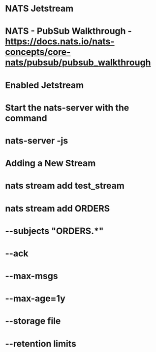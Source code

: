 # NATS Jetstream

# NATS - PubSub Walkthrough - https://docs.nats.io/nats-concepts/core-nats/pubsub/pubsub_walkthrough

# Enabled Jetstream
# Start the nats-server with the command
# nats-server -js

# Adding a New Stream
  # nats stream add test_stream
  # nats stream add ORDERS
   # --subjects "ORDERS.*"
   # --ack
   # --max-msgs
   # --max-age=1y
   # --storage file
   # --retention limits